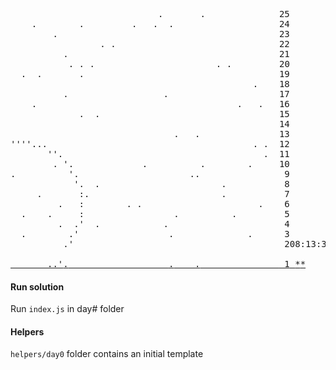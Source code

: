<main>

<pre class="calendar"><span class="calendar-day25">                            <span class="calendar-s">.</span>       <span class="calendar-s">.</span>              <span class="calendar-day">25</span></span>
<span class="calendar-day24">    <span class="calendar-s">.</span>        <span class="calendar-s">.</span>         <span class="calendar-s">.</span>   <span class="calendar-s">.</span>  <span class="calendar-s">.</span>                    <span class="calendar-day">24</span></span>
<span class="calendar-day23">        <span class="calendar-s">.</span>                                          <span class="calendar-day">23</span></span>
<span class="calendar-day22">                 <span class="calendar-s">.</span> <span class="calendar-s">.</span>                               <span class="calendar-day">22</span></span>
<span class="calendar-day21">          <span class="calendar-s">.</span>                                        <span class="calendar-day">21</span></span>
<span class="calendar-day20">           <span class="calendar-s">.</span> <span class="calendar-s">.</span> <span class="calendar-s">.</span>                       <span class="calendar-s">.</span> <span class="calendar-s">.</span>         <span class="calendar-day">20</span></span>
<span class="calendar-day19">  <span class="calendar-s">.</span>  <span class="calendar-s">.</span>       <span class="calendar-s">.</span>                                     <span class="calendar-day">19</span></span>
<span class="calendar-day18">                                              <span class="calendar-s">.</span>    <span class="calendar-day">18</span></span>
<span class="calendar-day17">          <span class="calendar-s">.</span>                  <span class="calendar-s">.</span>                     <span class="calendar-day">17</span></span>
<span class="calendar-day16">    <span class="calendar-s">.</span>                                      <span class="calendar-s">.</span>   <span class="calendar-s">.</span>   <span class="calendar-day">16</span></span>
<span class="calendar-day15">             <span class="calendar-s">.</span>  <span class="calendar-s">.</span>                                  <span class="calendar-day">15</span></span>
<span class="calendar-day14">                                                   <span class="calendar-day">14</span></span>
<span class="calendar-day13">                               <span class="calendar-s">.</span>   <span class="calendar-s">.</span>               <span class="calendar-day">13</span></span>
<span class="calendar-day12">''''...                                       <span class="calendar-s">.</span> <span class="calendar-s">.</span>  <span class="calendar-day">12</span></span>
<span class="calendar-day11">       ''.                                      <span class="calendar-s">.</span>  <span class="calendar-day">11</span></span>
<span class="calendar-day10">        <span class="calendar-s">.</span> '.             <span class="calendar-s">.</span>          <span class="calendar-s">.</span>        <span class="calendar-s">.</span>     <span class="calendar-day">10</span></span>
<span class="calendar-day9"><span class="calendar-s">.</span>          '.                     <span class="calendar-s">.</span><span class="calendar-s">.</span>               <span class="calendar-day"> 9</span></span>
<span class="calendar-day8">            '.  <span class="calendar-s">.</span>                       <span class="calendar-s">.</span>          <span class="calendar-day"> 8</span></span>
<span class="calendar-day7">     <span class="calendar-s">.</span>       :<span class="calendar-s">.</span>                         <span class="calendar-s">.</span>          <span class="calendar-day"> 7</span></span>
<span class="calendar-day6">         <span class="calendar-s">.</span>   :        <span class="calendar-s">.</span> <span class="calendar-s">.</span>                      <span class="calendar-s">.</span>   <span class="calendar-day"> 6</span></span>
<span class="calendar-day5">  <span class="calendar-s">.</span>    <span class="calendar-s">.</span>     :                 <span class="calendar-s">.</span>          <span class="calendar-s">.</span>        <span class="calendar-day"> 5</span></span>
<span class="calendar-day4">         <span class="calendar-s">.</span>  .'  <span class="calendar-s">.</span>            <span class="calendar-s">.</span>                     <span class="calendar-day"> 4</span></span>
<span class="calendar-day3">  <span class="calendar-s">.</span>        .'                 <span class="calendar-s">.</span>              <span class="calendar-s">.</span>     <span class="calendar-day"> 3</span></span>
<span class="calendar-day2">          .'                                       <span class="calendar-day"> 2</span><span id="calendar-countdown">08:13:33</span>
</span>
<a href="/2019/day/1" class="calendar-day1">       ..'<span class="calendar-s">.</span>                   <span class="calendar-s">.</span>    <span class="calendar-s">.</span>               <span class="calendar-day"> 1</span> <span class="calendar-mark-complete">*</span><span class="calendar-mark-verycomplete">*</span></a>
</pre>
</main>


#### Run solution
Run `index.js` in day# folder

#### Helpers
`helpers/day0` folder contains an initial template
